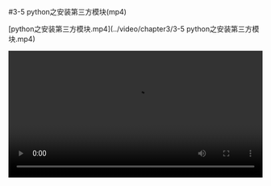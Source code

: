 #3-5 python之安装第三方模块(mp4)

[python之安装第三方模块.mp4](../video/chapter3/3-5 python之安装第三方模块.mp4)

<video width="100%" controls="controls">
<source src="../video/chapter3/3-5 python之安装第三方模块.mp4">
</video>